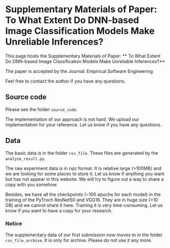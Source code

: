 # Supplementary Materials of Paper:  To What Extent Do DNN-based Image Classification Models Make Unreliable Inferences? #

This page hosts the Supplementary Materials of Paper:  **  To What Extent Do DNN-based Image Classification Models Make Unreliable Inferences?**

The paper is accepted by the Journal: Empirical Software Engineering

Feel free to contact the author if you have any questions. 


## Source code
Please see the folder `source_code`.

The implementation of our approach is not hard. 
We upload our implementation for your reference.
Let us know if you have any questions.

## Data
The basic data is in the folder `csv_file`.
These files are generated by the `analyze_result.py`.

The raw experiment data is in npz format.
It is relative large (>100MB) and we are looking for some places to store it.
Let us know if anything you want but has not appear in this website. 
We will try to figure out a way to share a copy with you somehow.

Besides, we have all the checkpoints (~100 epochs for each model) in the training of the PyTroch ResNet50 and VGG16.
They are in huge size (>10 GB) and we cannot share it here.
Training it is very time-consuming.
Let us know if you want to have a copy for your research.

### Notice
The supplementary data of our first submission now moves to in the folder ``csv_file_archive``.
It is only for archive. 
Please do not use it any more. 
